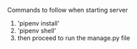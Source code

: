Commands to follow when starting server

1. 'pipenv install'
2. 'pipenv shell'
3. then proceed to run the manage.py file
